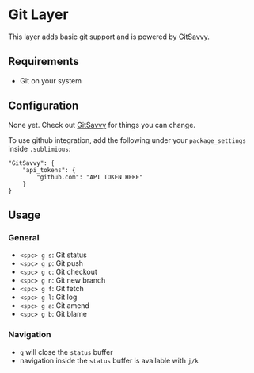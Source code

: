 # Git Layer

This layer adds basic git support and is powered by [GitSavvy](https://github.com/divmain/GitSavvy/).

## Requirements

- Git on your system

## Configuration

None yet. Check out [GitSavvy](https://github.com/divmain/GitSavvy/blob/master/GitSavvy.sublime-settings) for things you can change. 

To use github integration, add the following under your `package_settings` inside `.sublimious`:

```
"GitSavvy": {
    "api_tokens": {
        "github.com": "API TOKEN HERE"
    }
}
```

## Usage

### General

- `<spc> g s`: Git status
- `<spc> g p`: Git push
- `<spc> g c`: Git checkout
- `<spc> g n`: Git new branch
- `<spc> g f`: Git fetch
- `<spc> g l`: Git log
- `<spc> g a`: Git amend
- `<spc> g b`: Git blame

### Navigation

- `q` will close the `status` buffer
- navigation inside the `status` buffer is available with `j/k`
